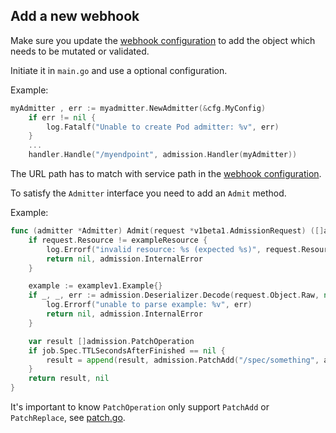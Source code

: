 
## Add a new webhook

Make sure you update the [webhook configuration](../helm/azure-admission-controller/templates/webhook.yaml) to add the object which needs to be mutated or validated.

Initiate it in `main.go` and use a optional configuration.

Example:

```go
myAdmitter , err := myadmitter.NewAdmitter(&cfg.MyConfig)
	if err != nil {
		log.Fatalf("Unable to create Pod admitter: %v", err)
	}
    ...
	handler.Handle("/myendpoint", admission.Handler(myAdmitter))
```

The URL path has to match with service path in the [webhook configuration](../helm/azure-admission-controller/templates/webhook.yaml).

To satisfy the `Admitter` interface you need to add an `Admit` method.

Example:

```go
func (admitter *Admitter) Admit(request *v1beta1.AdmissionRequest) ([]admission.PatchOperation, error) {
	if request.Resource != exampleResource {
		log.Errorf("invalid resource: %s (expected %s)", request.Resource, exampleResource)
		return nil, admission.InternalError
	}

	example := examplev1.Example{}
	if _, _, err := admission.Deserializer.Decode(request.Object.Raw, nil, &job); err != nil {
		log.Errorf("unable to parse example: %v", err)
		return nil, admission.InternalError
	}

	var result []admission.PatchOperation
	if job.Spec.TTLSecondsAfterFinished == nil {
		result = append(result, admission.PatchAdd("/spec/something", admitter.DefaultSomething)
	}
	return result, nil
}
```

It's important to know `PatchOperation` only support `PatchAdd` or `PatchReplace`, see [patch.go](../azure-admission-controller/pkg/admission/patch.go).

